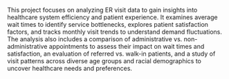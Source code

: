 This project focuses on analyzing ER visit data to gain insights into healthcare system efficiency and patient experience. It examines average wait times to identify service bottlenecks, explores patient satisfaction factors, and tracks monthly visit trends to understand demand fluctuations. The analysis also includes a comparison of administrative vs. non-administrative appointments to assess their impact on wait times and satisfaction, an evaluation of referred vs. walk-in patients, and a study of visit patterns across diverse age groups and racial demographics to uncover healthcare needs and preferences.






